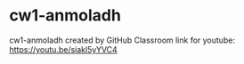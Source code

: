 # cw1-anmoladh
cw1-anmoladh created by GitHub Classroom
link for youtube: https://youtu.be/siakl5yYVC4
